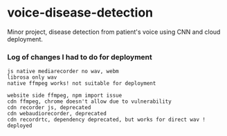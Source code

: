 # voice-disease-detection
Minor project, disease detection from patient's voice using CNN and cloud deployment. 

### Log of changes I had to do for deployment 
```
js native mediarecorder no wav, webm
librosa only wav
native ffmpeg works! not suitable for deployment

website side ffmpeg, npm import issue
cdn ffmpeg, chrome doesn't allow due to vulnerability
cdn recorder js, deprecated
cdn webaudiorecorder, deprecated
cdn recordrtc, dependency deprecated, but works for direct wav ! deployed
```
